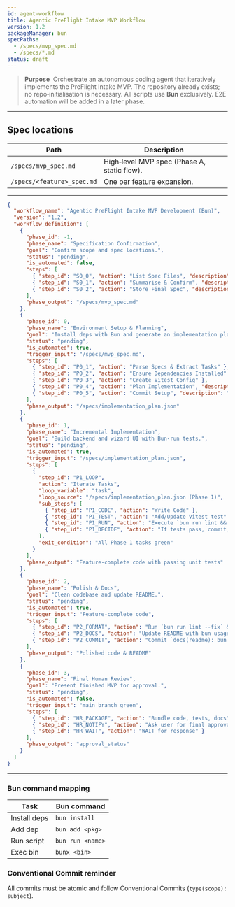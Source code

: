 ```yaml
---
id: agent-workflow
title: Agentic PreFlight Intake MVP Workflow
version: 1.2
packageManager: bun
specPaths:
  - /specs/mvp_spec.md
  - /specs/*.md
status: draft
---
```


> **Purpose**  Orchestrate an autonomous coding agent that iteratively implements the PreFlight Intake MVP. The repository already exists; no repo‑initialisation is necessary. All scripts use **Bun** exclusively. E2E automation will be added in a later phase.

---

## Spec locations
| Path | Description |
|------|-------------|
| `/specs/mvp_spec.md` | High‑level MVP spec (Phase A, static flow). |
| `/specs/<feature>_spec.md` | One per feature expansion. |

---

```json
{
  "workflow_name": "Agentic PreFlight Intake MVP Development (Bun)",
  "version": "1.2",
  "workflow_definition": [
    {
      "phase_id": -1,
      "phase_name": "Specification Confirmation",
      "goal": "Confirm scope and spec locations.",
      "status": "pending",
      "is_automated": false,
      "steps": [
        { "step_id": "S0_0", "action": "List Spec Files", "description": "Enumerate /specs/*.md" },
        { "step_id": "S0_1", "action": "Summarise & Confirm", "description": "Summarise goals, tech, success criteria; WAIT for user OK." },
        { "step_id": "S0_2", "action": "Store Final Spec", "description": "Cache /specs/mvp_spec.md for later reference." }
      ],
      "phase_output": "/specs/mvp_spec.md"
    },
    {
      "phase_id": 0,
      "phase_name": "Environment Setup & Planning",
      "goal": "Install deps with Bun and generate an implementation plan.",
      "status": "pending",
      "is_automated": true,
      "trigger_input": "/specs/mvp_spec.md",
      "steps": [
        { "step_id": "P0_1", "action": "Parse Specs & Extract Tasks" },
        { "step_id": "P0_2", "action": "Ensure Dependencies Installed", "description": "Run `bun install`. Add vitest etc. with `bun add`." },
        { "step_id": "P0_3", "action": "Create Vitest Config" },
        { "step_id": "P0_4", "action": "Plan Implementation", "description": "Write JSON task list to /specs/implementation_plan.json" },
        { "step_id": "P0_5", "action": "Commit Setup", "description": "Conventional commit `chore(setup): bun deps & plan`" }
      ],
      "phase_output": "/specs/implementation_plan.json"
    },
    {
      "phase_id": 1,
      "phase_name": "Incremental Implementation",
      "goal": "Build backend and wizard UI with Bun‑run tests.",
      "status": "pending",
      "is_automated": true,
      "trigger_input": "/specs/implementation_plan.json",
      "steps": [
        {
          "step_id": "P1_LOOP",
          "action": "Iterate Tasks",
          "loop_variable": "task",
          "loop_source": "/specs/implementation_plan.json (Phase 1)",
          "sub_steps": [
            { "step_id": "P1_CODE", "action": "Write Code" },
            { "step_id": "P1_TEST", "action": "Add/Update Vitest test" },
            { "step_id": "P1_RUN", "action": "Execute `bun run lint && bun run test`" },
            { "step_id": "P1_DECIDE", "action": "If tests pass, commit; else attempt fix twice." }
          ],
          "exit_condition": "All Phase 1 tasks green"
        }
      ],
      "phase_output": "Feature‑complete code with passing unit tests"
    },
    {
      "phase_id": 2,
      "phase_name": "Polish & Docs",
      "goal": "Clean codebase and update README.",
      "status": "pending",
      "is_automated": true,
      "trigger_input": "Feature‑complete code",
      "steps": [
        { "step_id": "P2_FORMAT", "action": "Run `bun run lint --fix` & Prettier" },
        { "step_id": "P2_DOCS", "action": "Update README with bun usage & commit policy" },
        { "step_id": "P2_COMMIT", "action": "Commit `docs(readme): bun usage & workflow`" }
      ],
      "phase_output": "Polished code & README"
    },
    {
      "phase_id": 3,
      "phase_name": "Final Human Review",
      "goal": "Present finished MVP for approval.",
      "status": "pending",
      "is_automated": false,
      "trigger_input": "main branch green",
      "steps": [
        { "step_id": "HR_PACKAGE", "action": "Bundle code, tests, docs" },
        { "step_id": "HR_NOTIFY", "action": "Ask user for final approval" },
        { "step_id": "HR_WAIT", "action": "WAIT for response" }
      ],
      "phase_output": "approval_status"
    }
  ]
}
```

---
### Bun command mapping
| Task | Bun command |
|------|-------------|
| Install deps | `bun install` |
| Add dep      | `bun add <pkg>` |
| Run script   | `bun run <name>` |
| Exec bin     | `bunx <bin>` |

### Conventional Commit reminder
All commits must be atomic and follow Conventional Commits (`type(scope): subject`).

